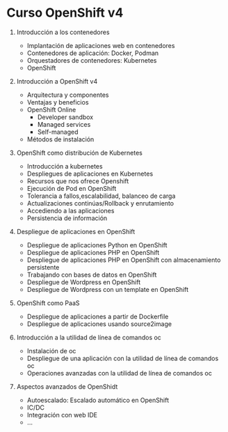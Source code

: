 # Curso OpenShift v4

1. Introducción a los contenedores
	* Implantación de aplicaciones web en contenedores
	* Contenedores de aplicación: Docker, Podman
	* Orquestadores de contenedores: Kubernetes
	* OpenShift

2. Introducción a OpenShift v4
	* Arquitectura y componentes
    * Ventajas y beneficios
	* OpenShift Online
		* Developer sandbox
		* Managed services
		* Self-managed
	* Métodos de instalación

3. OpenShift como distribución de Kubernetes
	* Introducción a kubernetes
	* Despliegues de aplicaciones en Kubernetes
	* Recursos que nos ofrece Openshift
	* Ejecución de Pod en OpenShift
	* Tolerancia a fallos,escalabilidad, balanceo de carga
	* Actualizaciones continúas/Rollback y enrutamiento
	* Accediendo a las aplicaciones
	* Persistencia de información

4. Despliegue de aplicaciones en OpenShift
	* Despliegue de aplicaciones Python en OpenShift
	* Despliegue de aplicaciones PHP en OpenShift
	* Despliegue de aplicaciones PHP en OpenShift con almacenamiento persistente
	* Trabajando con bases de datos en OpenShift
	* Despliegue de Wordpress en OpenShift
	* Despliegue de Wordpress con un template en OpenShift
	
5. OpenShift como PaaS
	* Despliegue de aplicaciones a partir de Dockerfile
	* Despliegue de aplicaciones usando source2image

6. Introducción a la utilidad de línea de comandos oc
	* Instalación de oc
	* Despliegue de una aplicación con la utilidad de línea de comandos oc
	* Operaciones avanzadas con la utilidad de línea de comandos oc
	
7. Aspectos avanzados de OpenShidt
	* Autoescalado: Escalado automático en OpenShift
	* IC/DC
	* Integración con web IDE
	* ...
		

